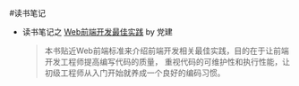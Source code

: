 #读书笔记
* 读书笔记之 [Web前端开发最佳实践](./TheBestPracticeOfWebDev/) by 党建  
  > 本书贴近Web前端标准来介绍前端开发相关最佳实践，目的在于让前端开发工程师提高编写代码的质量，
  重视代码的可维护性和执行性能，让初级工程师从入门开始就养成一个良好的编码习惯。
  
